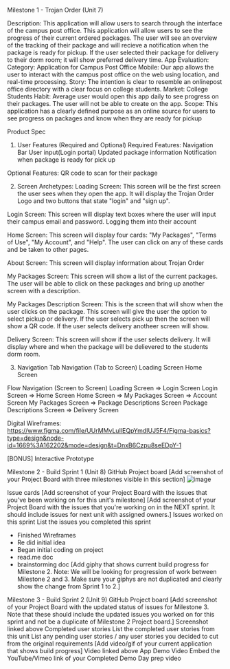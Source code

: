 Milestone 1 - Trojan Order (Unit 7)

Description: 
This application will allow users to search through the interface of the campus post office. This application will allow users to see the progress of their current ordered packages. The user will see an overview of the tracking of their package and will recieve a notification when the package is ready for pickup. If the user selected their package for delivery to their dorm room; it will show preferred delivery time. 
App Evaluation: 
Category: Application for Campus Post Office
Mobile: Our app allows the user to interact with the campus post office on the web using location, and real-time processing.
Story: The intention is clear to resemble an onlinepost office directory with a clear focus on college students.
Market: College Students
Habit: Average user would open this app daily to see progress on their packages. The user will not be able to create on the app.
Scope: This application has a clearly defined purpose as an online source for users to see progress on packages and know when they are ready for pickup

Product Spec
1. User Features (Required and Optional)
Required Features:
Navigation Bar
User input(Login portal)
Updated package information
Notification when package is ready for pick up

Optional Features: 
QR code to scan for their package

2. Screen Archetypes:
Loading Screen: This screen will be the first screen the user sees when they open the app. It will display the Trojan Order Logo and two buttons that state "login" and "sign up".

Login Screen: This screen will display text boxes where the user will input their campus email and password. Logging them into their account

Home Screen: This screen will display four cards: "My Packages", "Terms of Use", "My Account", and "Help". The user can click on any of these cards and be taken to other pages.

About Screen: This screen will display information about Trojan Order

My Packages Screen: This screen will show a list of the current packages. The user will be able to click on these packages and bring up another screen with a description.

My Packages Description Screen: This is the screen that will show when the user clicks on the package. This screen will give the user the option to select pickup or delivery. If the user selects pick up then the screen will show a QR code. If the user selects delivery anotheer screen will show. 

Delivery Screen: This screen will show if the user selects delivery. It will display where and when the package will be delievered to the students dorm room. 





3. Navigation
Tab Navigation (Tab to Screen)
Loading Screen
Home Screen

Flow Navigation (Screen to Screen)
Loading Screen
    => Login Screen
Login Screen 
    => Home Screen
Home Screen
    => My Packages Screen
    => Account Screen
My Packages Screen 
    => Package Descriptions Screen
Package Descriptions Screen
    => Delivery Screen

Digital Wireframes:
https://www.figma.com/file/UUrMMvLuIlEQpYmdIUJ5F4/Figma-basics?type=design&node-id=1669%3A162202&mode=design&t=DnxB6Czpu8seEDpY-1

[BONUS] Interactive Prototype

Milestone 2 - Build Sprint 1 (Unit 8)
GitHub Project board
[Add screenshot of your Project Board with three milestones visible in this section] 
![image](https://github.com/VSU-AndroidProject/Trojan-Order/assets/117668114/ba3431a4-1983-4cc9-9774-74d9ff7a35f5)

Issue cards
[Add screenshot of your Project Board with the issues that you've been working on for this unit's milestone] 
[Add screenshot of your Project Board with the issues that you're working on in the NEXT sprint. It should include issues for next unit with assigned owners.] 
Issues worked on this sprint
List the issues you completed this sprint
- Finished Wireframes
- Re did initial idea
- Began initial coding on project
- read.me doc
- brainstorming doc
[Add giphy that shows current build progress for Milestone 2. Note: We will be looking for progression of work between Milestone 2 and 3. Make sure your giphys are not duplicated and clearly show the change from Sprint 1 to 2.]

Milestone 3 - Build Sprint 2 (Unit 9)
GitHub Project board
[Add screenshot of your Project Board with the updated status of issues for Milestone 3. Note that these should include the updated issues you worked on for this sprint and not be a duplicate of Milestone 2 Project board.] 
Screenshot linked above 
Completed user stories
List the completed user stories from this unit
List any pending user stories / any user stories you decided to cut from the original requirements
[Add video/gif of your current application that shows build progress] 
Video linked above 
App Demo Video
Embed the YouTube/Vimeo link of your Completed Demo Day prep video
